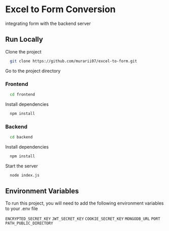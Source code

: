 
# Excel to Form Conversion

integrating form with the backend server


## Run Locally

Clone the project

```bash
  git clone https://github.com/murarii07/excel-to-form.git
```

Go to the project directory

### Frontend
```bash
  cd frontend
```

Install dependencies

```bash
  npm install
```

### Backend
```bash
  cd backend
```

Install dependencies

```bash
  npm install
```

Start the server

```bash
  node index.js
```


## Environment Variables

To run this project, you will need to add the following environment variables to your .env file

`ENCRYPTED_SECRET_KEY`
`JWT_SECRET_KEY`
`COOKIE_SECRET_KEY`
`MONGODB_URL`
`PORT`
`PATH_PUBLIC_DIRECTORY`




